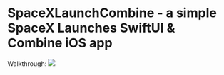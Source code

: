 # SpaceXLaunchCombine - a simple SpaceX Launches SwiftUI & Combine iOS app

Walkthrough:
![](SpaceXLaunchCombine.gif)
